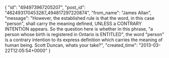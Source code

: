  {
   "id": "494973967205207",
   "post_id": "462493170453287_494817297220874",
   "from_name": "James Allan",
   "message": "However, the established rule is that the word, in this case \"person\", shall carry the meaning defined, UNLESS a CONTRARY INTENTION appears.  So the question here is whether in this phrase, \"a person whose birth is registered in Ontario is ENTITLED\", the word \"person\" is a contrary intention to its express definition which carries the meaning of human being. Scott Duncan, whats your take?",
   "created_time": "2013-03-22T12:05:54+0000"
 }

